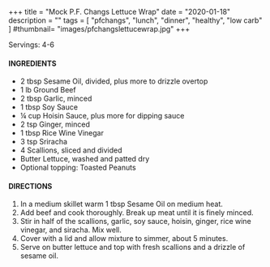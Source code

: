 +++
title = "Mock P.F. Changs Lettuce Wrap"
date = "2020-01-18"
description = ""
tags = [
    "pfchangs",
    "lunch",
    "dinner",
    "healthy",
    "low carb" 
]
#thumbnail= "images/pfchangslettucewrap.jpg"
+++

Servings: 4-6 <!--more-->

#### INGREDIENTS 

* 2 tbsp Sesame Oil, divided, plus more to drizzle overtop 
* 1 lb Ground Beef 
* 2 tbsp Garlic, minced 
* 1 tbsp Soy Sauce 
* ¼ cup Hoisin Sauce, plus more for dipping sauce 
* 2 tsp Ginger, minced 
* 1 tbsp Rice Wine Vinegar 
* 3 tsp Sriracha 
* 4 Scallions, sliced and divided
* Butter Lettuce, washed and patted dry 
* Optional topping: Toasted Peanuts

#### DIRECTIONS 

1. In a medium skillet warm 1 tbsp Sesame Oil on medium heat. 
2. Add beef and cook thoroughly. Break up meat until it is finely minced. 
3. Stir in half of the scallions, garlic, soy sauce, hoisin, ginger, rice wine vinegar, and siracha. Mix well. 
4. Cover with a lid and allow mixture to simmer, about 5 minutes.  
5. Serve on butter lettuce and top with fresh scallions and a drizzle of sesame oil. 

